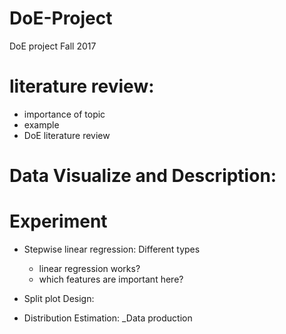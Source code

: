 # DoE-Project
DoE project Fall 2017

# literature review:
- importance of topic
- example
- DoE literature review

# Data Visualize and Description:


# Experiment
- Stepwise linear regression: Different types
    - linear regression works?
    - which features are important here?
- Split plot Design:


- Distribution Estimation:
    _Data production


